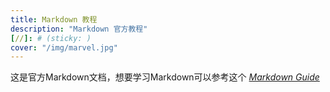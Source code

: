 ```yaml
---
title: Markdown 教程
description: "Markdown 官方教程"
[//]: # (sticky: )
cover: "/img/marvel.jpg"
---
```


这是官方Markdown文档，想要学习Markdown可以参考这个 *[Markdown Guide](https://www.markdownguide.org)*